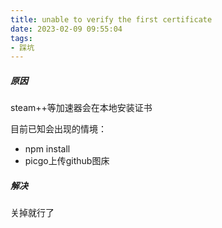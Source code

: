 ```yaml
---
title: unable to verify the first certificate
date: 2023-02-09 09:55:04
tags:
- 踩坑
---
```




##### 原因

steam++等加速器会在本地安装证书

目前已知会出现的情境：

- npm install
- picgo上传github图床

##### 解决

关掉就行了